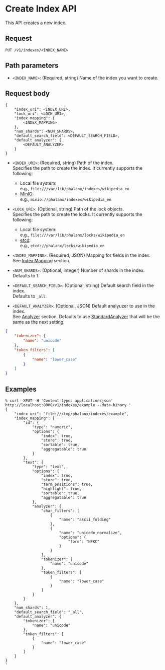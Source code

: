 # Create Index API

This API creates a new index.

## Request

```
PUT /v1/indexes/<INDEX_NAME>
```


## Path parameters

- `<INDEX_NAME>`: (Required, string) Name of the index you want to create.


## Request body

```
{
    "index_uri": <INDEX_URI>,
    "lock_uri": <LOCK_URI>,
    "index_mapping": {
        <INDEX_MAPPING>
    },
    "num_shards": <NUM_SHARDS>,
	"default_search_field": <DEFAULT_SEARCH_FIELD>,
	"default_analyzer": {
        <DEFAULT_ANALYZER>
	}
}
```

- `<INDEX_URI>`: (Required, string) Path of the index.  
Specifies the path to create the index. It currently supports the following:
  - Local file system:  
  e.g., `file:///var/lib/phalanx/indexes/wikipedia_en`  
  - [MinIO](https://min.io/):  
  e.g., `minio://phalanx/indexes/wikipedia_en`  


- `<LOCK_URI>`: (Optional, string) Path of the lock objects.  
Specifies the path to create the locks. It currently supports the following:
  - Local file system:  
  e.g., `file:///var/lib/phalanx/locks/wikipedia_en`  
  - [etcd](https://etcd.io/):  
  e.g., `etcd://phalanx/locks/wikipedia_en`  


- `<INDEX_MAPPING>`: (Required, JSON) Mapping for fields in the index.  
See [Index Mapping](/index_mapping.md) section.


- `<NUM_SHARDS>`: (Optional, integer) Number of shards in the index.  
Defaults to 1.


- `<DEFAULT_SEARCH_FIELD>`: (Optional, string) Default search field in the index.  
Defaults to `_all`.


- `<DEFAULT_ANALYZER>`: (Optional, JSON) Default analyuzer to use in the index.  
See [Analyzer](/analyzer.md) section. Defaults to use [StandardAnalyzer](https://github.com/blugelabs/bluge/blob/master/analysis/analyzer/standard.go) that will be the same as the next setting.  
```json
{
    "tokenizer": {
        "name": "unicode"
    },
    "token_filters": [
        {
            "name": "lower_case"
        }
    ]
}
```


## Examples

```
% curl -XPUT -H 'Content-type: application/json' http://localhost:8000/v1/indexes/example --data-binary '
{
	"index_uri": "file:///tmp/phalanx/indexes/example",
	"index_mapping": {
		"id": {
			"type": "numeric",
			"options": {
				"index": true,
				"store": true,
				"sortable": true,
				"aggregatable": true
			}
		},
		"text": {
			"type": "text",
			"options": {
				"index": true,
				"store": true,
				"term_positions": true,
				"highlight": true,
				"sortable": true,
				"aggregatable": true
			},
			"analyzer": {
				"char_filters": [
					{
						"name": "ascii_folding"
					},
					{
						"name": "unicode_normalize",
						"options": {
							"form": "NFKC"
						}
					}
				],
				"tokenizer": {
					"name": "unicode"
				},
				"token_filters": [
					{
						"name": "lower_case"
					}
				]
			}
		}
	},
	"num_shards": 1,
	"default_search_field": "_all",
	"default_analyzer": {
		"tokenizer": {
			"name": "unicode"
		},
		"token_filters": [
			{
				"name": "lower_case"
			}
		]
	}
}
'
```
